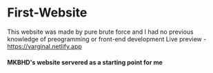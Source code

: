 # First-Website
This website was made by pure brute force and I had no previous knowledge of preogramming or front-end development
Live preview - https://varginal.netlify.app

#### MKBHD's website servered as a starting point for me
